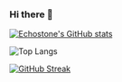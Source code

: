 ### Hi there 👋

[![Echostone's GitHub stats](https://github-readme-stats-kappa-blond.vercel.app/api?username=echostone1101)](https://github.com/anuraghazra/github-readme-stats)

![Top Langs](https://github-readme-stats-kappa-blond.vercel.app/api/top-langs/?username=echostone1101&layout=compact&hide=llvm&exclude_repo=MeissaDNS,VeriHandle)

[![GitHub Streak](https://streak-stats.demolab.com/?user=echostone1101)](https://git.io/streak-stats)

<!--
**EchoStone1101/EchoStone1101** is a ✨ _special_ ✨ repository because its `README.md` (this file) appears on your GitHub profile.

Here are some ideas to get you started:

- 🔭 I’m currently working on ...
- 🌱 I’m currently learning ...
- 👯 I’m looking to collaborate on ...
- 🤔 I’m looking for help with ...
- 💬 Ask me about ...
- 📫 How to reach me: ...
- 😄 Pronouns: ...
- ⚡ Fun fact: ...
-->
